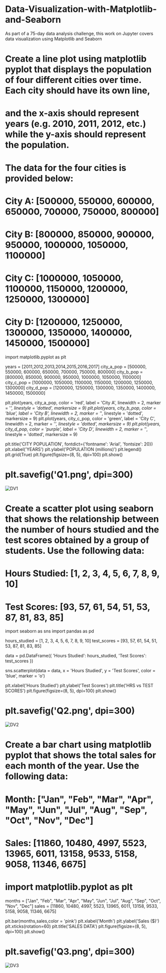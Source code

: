 # Data-Visualization-with-Matplotlib-and-Seaborn
As part of a 75-day data analysis challenge, this work on Jupyter covers data visualization using Matplotlib and Seaborn

# Create a line plot using matplotlib pyplot that displays the population of four different cities over time. Each city should have its own line, 
# and the x-axis should represent years (e.g. 2010, 2011, 2012, etc.) while the y-axis should represent the population.
# The data for the four cities is provided below:
# City A: [500000, 550000, 600000, 650000, 700000, 750000, 800000]
# City B: [800000, 850000, 900000, 950000, 1000000, 1050000, 1100000]
# City C: [1000000, 1050000, 1100000, 1150000, 1200000, 1250000, 1300000]
# City D: [1200000, 1250000, 1300000, 1350000, 1400000, 1450000, 1500000]

import matplotlib.pyplot as plt

years = [2011,2012,2013,2014,2015,2016,2017]
city_a_pop = [500000, 550000, 600000, 650000, 700000, 750000, 800000]
city_b_pop = [800000, 850000, 900000, 950000, 1000000, 1050000, 1100000]
city_c_pop = [1000000, 1050000, 1100000, 1150000, 1200000, 1250000, 1300000]
city_d_pop = [1200000, 1250000, 1300000, 1350000, 1400000, 1450000, 1500000]

plt.plot(years, city_a_pop, color = 'red', label = 'City A', linewidth = 2, marker = '*', linestyle = 'dotted', markersize = 9)
plt.plot(years, city_b_pop, color = 'blue', label = 'City B', linewidth = 2, marker = '*', linestyle = 'dotted', markersize = 9)
plt.plot(years, city_c_pop, color = 'green', label = 'City C', linewidth = 2, marker = '*', linestyle = 'dotted', markersize = 9)
plt.plot(years, city_d_pop, color = 'purple', label = 'City D', linewidth = 2, marker = '*', linestyle = 'dotted', markersize = 9)

plt.title('CITY POPULATION', fontdict={'fontname': 'Arial', 'fontsize': 20})
plt.xlabel('YEARS')
plt.ylabel('POPULATION (millions)')
plt.legend()
plt.grid(True)
plt.figure(figsize=(8, 5), dpi=100)
plt.show()
# plt.savefig('Q1.png', dpi=300)


![DV1](https://github.com/user-attachments/assets/900a6378-93a2-4c16-80f1-bfd6db64a553)


# Create a scatter plot using seaborn that shows the relationship between the number of hours studied and the test scores obtained by a group of students. Use the following data:
# Hours Studied: [1, 2, 3, 4, 5, 6, 7, 8, 9, 10]
# Test Scores: [93, 57, 61, 54, 51, 53, 87, 81, 83, 85]

import seaborn as sns
import pandas as pd

hours_studied = [1, 2, 3, 4, 5, 6, 7, 8, 9, 10]
test_scores = [93, 57, 61, 54, 51, 53, 87, 81, 83, 85]

data = pd.DataFrame({ 
    'Hours Studied': hours_studied, 
    'Test Scores': test_scores 
})

sns.scatterplot(data = data, x = 'Hours Studied', y = 'Test Scores', color = 'blue', marker = 'o')

plt.xlabel('Hours Studied')
plt.ylabel('Test Scores')
plt.title('HRS vs TEST SCORES')
plt.figure(figsize=(8, 5), dpi=100)
plt.show()
# plt.savefig('Q2.png', dpi=300)


![DV2](https://github.com/user-attachments/assets/b7c1a05d-a13c-4de1-9583-95e5b4a3661c)


# Create a bar chart using matplotlib pyplot that shows the total sales for each month of the year. Use the following data:
# Month: ["Jan", "Feb", "Mar", "Apr", "May", "Jun", "Jul", "Aug", "Sep", "Oct", "Nov", "Dec"]
# Sales: [11860, 10480, 4997, 5523, 13965, 6011, 13158, 9533, 5158, 9058, 11346, 6675]

# import matplotlib.pyplot as plt

months = ["Jan", "Feb", "Mar", "Apr", "May", "Jun", "Jul", "Aug", "Sep", "Oct", "Nov", "Dec"]
sales = [11860, 10480, 4997, 5523, 13965, 6011, 13158, 9533, 5158, 9058, 11346, 6675]

plt.bar(months,sales,color = 'pink')
plt.xlabel('Month')
plt.ylabel('Sales ($)')
plt.xticks(rotation=60)
plt.title('SALES DATA')
plt.figure(figsize=(8, 5), dpi=100)
plt.show()
# plt.savefig('Q3.png', dpi=300)

![DV3](https://github.com/user-attachments/assets/ef7d49d9-1849-4c88-a373-c7f834d20796)
